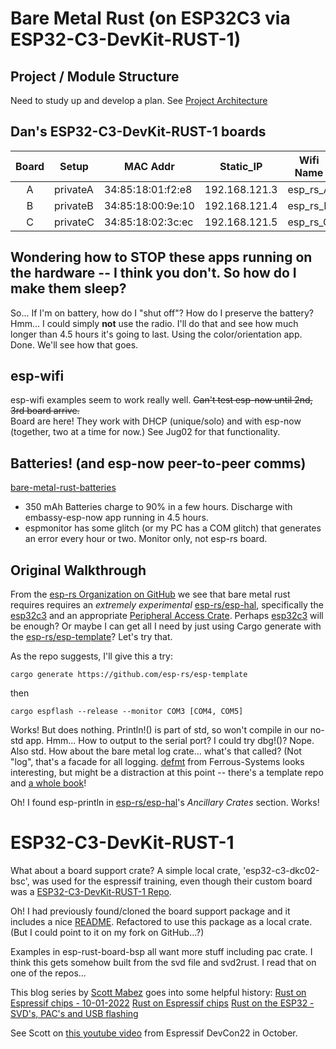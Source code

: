 # Bare Metal Rust (on ESP32C3 via ESP32-C3-DevKit-RUST-1)

## Project / Module Structure
Need to study up and develop a plan.  See [Project Architecture](bare-metal-rust-architecture.md)

## Dan's ESP32-C3-DevKit-RUST-1 boards  
|Board|Setup|MAC Addr|Static_IP|Wifi Name|Battery|Status|
|:---:|---|---|---|:---:|:---:|:---:|
| A |privateA|34:85:18:01:f2:e8|192.168.121.3|esp_rs_A||😃|
| B |privateB|34:85:18:00:9e:10|192.168.121.4|esp_rs_B|350mAh|😃|
| C |privateC|34:85:18:02:3c:ec|192.168.121.5|esp_rs_C|350mAh|😃|

## Wondering how to STOP these apps running on the hardware -- I think you don't. So how do I make them sleep?  
So... If I'm on battery, how do I "shut off"?  How do I preserve the battery? Hmm...
I could simply **not** use the radio.  I'll do that and see how much longer than 4.5 hours it's going to last.  Using the color/orientation app. Done. We'll see how that goes.

## esp-wifi  
esp-wifi examples seem to work really well. ~~Can't test esp-now until 2nd, 3rd board arrive.~~  
Board are here!  They work with DHCP (unique/solo) and with esp-now (together, two at a time for now.)  See Jug02 for that functionality.  

## Batteries! (and esp-now peer-to-peer comms)  
[bare-metal-rust-batteries](bare-metal-rust-batteries.md)
* 350 mAh Batteries charge to 90% in a few hours.  Discharge with embassy-esp-now app running in 4.5 hours.  
* espmonitor has some glitch (or my PC has a COM glitch) that generates an error every hour or two.  Monitor only, not esp-rs board.  

## Original Walkthrough
From the [esp-rs Organization on GitHub](https://github.com/esp-rs) we see that bare metal rust requires requires an _extremely experimental_ [esp-rs/esp-hal](https://github.com/esp-rs/esp-hal), specifically the [esp32c3](https://github.com/esp-rs/esp-hal/tree/main/esp32c3) and an appropriate [Peripheral Access Crate](https://github.com/esp-rs/esp-pacs).  Perhaps [esp32c3](https://github.com/esp-rs/esp-pacs/tree/main/esp32c3) will be enough?  Or maybe I can get all I need by just using Cargo generate with the [esp-rs/esp-template](https://github.com/esp-rs/esp-template)?  Let's try that.

As the repo suggests, I'll give this a try:
```
cargo generate https://github.com/esp-rs/esp-template
```
then  
```
cargo espflash --release --monitor COM3 [COM4, COM5]
```
Works!  But does nothing. Println!() is part of std, so won't compile in our no-std app.  Hmm... How to output to the serial port?  I could try dbg!()?  Nope.  Also std.  How about the bare metal log crate... what's that called? (Not "log", that's a facade for all logging.  [defmt](https://ferrous-systems.com/blog/defmt/) from Ferrous-Systems looks interesting, but might be a distraction at this point -- there's a template repo and [a whole book](https://defmt.ferrous-systems.com/)!

Oh!  I found esp-println in [esp-rs/esp-hal](https://github.com/esp-rs/esp-hal)'s *Ancillary Crates* section.  Works!

# ESP32-C3-DevKit-RUST-1
What about a board support crate? A simple local crate, 'esp32-c3-dkc02-bsc', was used for the espressif training, even though their custom board was a [ESP32-C3-DevKit-RUST-1 Repo](https://github.com/esp-rs/esp-rust-board 'Open source HW'). 

Oh! I had previously found/cloned the board support package and it includes a nice [README](esp-rust-board-bsp\README.md).  Refactored to use this package as a local crate.  (But I could point to it on my fork on GitHub...?)

Examples in esp-rust-board-bsp all want more stuff including pac crate.  I think this gets somehow built from the svd file and svd2rust.  I read that on one of the repos...


This blog series by [Scott Mabez](https://mabez.dev/) goes into some helpful history:
[Rust on Espressif chips - 10-01-2022](https://mabez.dev/blog/posts/esp-rust-10-01-2022/)
[Rust on Espressif chips](https://mabez.dev/blog/posts/esp-rust-espressif/)
[Rust on the ESP32 - SVD's, PAC's and USB flashing](https://mabez.dev/blog/posts/esp32-rust-svd-pac/)

See Scott on [this youtube video](https://www.youtube.com/watch?v=qeEmJ_-6fPg&list=RDCMUCDBWNF7CJ2U5eLGT7o3rKog&start_radio=1&rv=qeEmJ_-6fPg&t=4) from Espressif DevCon22 in October.
